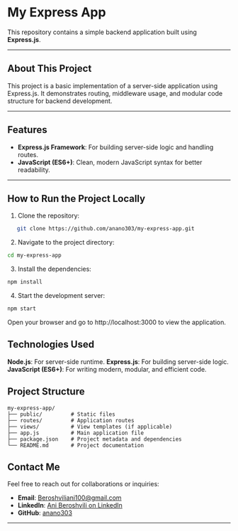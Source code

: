 # My Express App

This repository contains a simple backend application built using **Express.js**.

---

## About This Project

This project is a basic implementation of a server-side application using Express.js. It demonstrates routing, middleware usage, and modular code structure for backend development.

---

## Features

- **Express.js Framework**: For building server-side logic and handling routes.
- **JavaScript (ES6+)**: Clean, modern JavaScript syntax for better readability.

---

## How to Run the Project Locally

1. Clone the repository:
  
```bash
   git clone https://github.com/anano303/my-express-app.git
```
   
2. Navigate to the project directory:

```bash
cd my-express-app
```

3. Install the dependencies:

```bash
npm install
```

4. Start the development server:

```bash
npm start
```

Open your browser and go to http://localhost:3000 to view the application.

## Technologies Used
**Node.js**: For server-side runtime.
**Express.js**: For building server-side logic.
**JavaScript (ES6+)**: For writing modern, modular, and efficient code.

## Project Structure

```plaintext
my-express-app/
├── public/         # Static files
├── routes/         # Application routes
├── views/          # View templates (if applicable)
├── app.js          # Main application file
├── package.json    # Project metadata and dependencies
└── README.md       # Project documentation

``` 


## Contact Me

Feel free to reach out for collaborations or inquiries:

- **Email**: Beroshviliani100@gmail.com 
- **LinkedIn**: [Ani Beroshvili on LinkedIn](https://www.linkedin.com/in/ani-beroshvili-7a8998214)  
- **GitHub**: [anano303](https://github.com/anano303)

---
